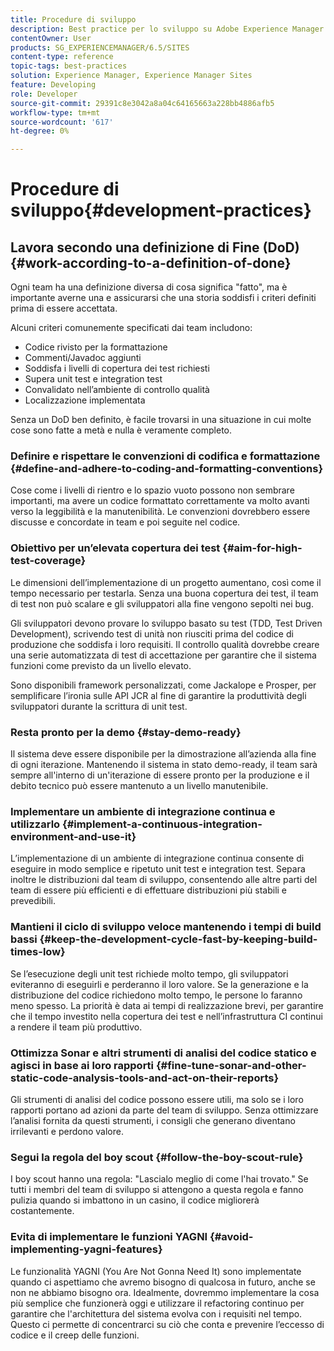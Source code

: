 ```yaml
---
title: Procedure di sviluppo
description: Best practice per lo sviluppo su Adobe Experience Manager.
contentOwner: User
products: SG_EXPERIENCEMANAGER/6.5/SITES
content-type: reference
topic-tags: best-practices
solution: Experience Manager, Experience Manager Sites
feature: Developing
role: Developer
source-git-commit: 29391c8e3042a8a04c64165663a228bb4886afb5
workflow-type: tm+mt
source-wordcount: '617'
ht-degree: 0%

---
```


# Procedure di sviluppo{#development-practices}

## Lavora secondo una definizione di Fine (DoD) {#work-according-to-a-definition-of-done}

Ogni team ha una definizione diversa di cosa significa &quot;fatto&quot;, ma è importante averne una e assicurarsi che una storia soddisfi i criteri definiti prima di essere accettata.

Alcuni criteri comunemente specificati dai team includono:

* Codice rivisto per la formattazione
* Commenti/Javadoc aggiunti
* Soddisfa i livelli di copertura dei test richiesti
* Supera unit test e integration test
* Convalidato nell’ambiente di controllo qualità
* Localizzazione implementata

Senza un DoD ben definito, è facile trovarsi in una situazione in cui molte cose sono fatte a metà e nulla è veramente completo.

### Definire e rispettare le convenzioni di codifica e formattazione {#define-and-adhere-to-coding-and-formatting-conventions}

Cose come i livelli di rientro e lo spazio vuoto possono non sembrare importanti, ma avere un codice formattato correttamente va molto avanti verso la leggibilità e la manutenibilità. Le convenzioni dovrebbero essere discusse e concordate in team e poi seguite nel codice.

### Obiettivo per un’elevata copertura dei test  {#aim-for-high-test-coverage}

Le dimensioni dell’implementazione di un progetto aumentano, così come il tempo necessario per testarla. Senza una buona copertura dei test, il team di test non può scalare e gli sviluppatori alla fine vengono sepolti nei bug.

Gli sviluppatori devono provare lo sviluppo basato su test (TDD, Test Driven Development), scrivendo test di unità non riusciti prima del codice di produzione che soddisfa i loro requisiti. Il controllo qualità dovrebbe creare una serie automatizzata di test di accettazione per garantire che il sistema funzioni come previsto da un livello elevato.

Sono disponibili framework personalizzati, come Jackalope e Prosper, per semplificare l’ironia sulle API JCR al fine di garantire la produttività degli sviluppatori durante la scrittura di unit test.

### Resta pronto per la demo {#stay-demo-ready}

Il sistema deve essere disponibile per la dimostrazione all’azienda alla fine di ogni iterazione. Mantenendo il sistema in stato demo-ready, il team sarà sempre all&#39;interno di un&#39;iterazione di essere pronto per la produzione e il debito tecnico può essere mantenuto a un livello manutenibile.

### Implementare un ambiente di integrazione continua e utilizzarlo {#implement-a-continuous-integration-environment-and-use-it}

L’implementazione di un ambiente di integrazione continua consente di eseguire in modo semplice e ripetuto unit test e integration test. Separa inoltre le distribuzioni dal team di sviluppo, consentendo alle altre parti del team di essere più efficienti e di effettuare distribuzioni più stabili e prevedibili.

### Mantieni il ciclo di sviluppo veloce mantenendo i tempi di build bassi {#keep-the-development-cycle-fast-by-keeping-build-times-low}

Se l’esecuzione degli unit test richiede molto tempo, gli sviluppatori eviteranno di eseguirli e perderanno il loro valore. Se la generazione e la distribuzione del codice richiedono molto tempo, le persone lo faranno meno spesso. La priorità è data ai tempi di realizzazione brevi, per garantire che il tempo investito nella copertura dei test e nell’infrastruttura CI continui a rendere il team più produttivo.

### Ottimizza Sonar e altri strumenti di analisi del codice statico e agisci in base ai loro rapporti {#fine-tune-sonar-and-other-static-code-analysis-tools-and-act-on-their-reports}

Gli strumenti di analisi del codice possono essere utili, ma solo se i loro rapporti portano ad azioni da parte del team di sviluppo. Senza ottimizzare l’analisi fornita da questi strumenti, i consigli che generano diventano irrilevanti e perdono valore.

### Segui la regola del boy scout {#follow-the-boy-scout-rule}

I boy scout hanno una regola: &quot;Lascialo meglio di come l&#39;hai trovato.&quot; Se tutti i membri del team di sviluppo si attengono a questa regola e fanno pulizia quando si imbattono in un casino, il codice migliorerà costantemente.

### Evita di implementare le funzioni YAGNI {#avoid-implementing-yagni-features}

Le funzionalità YAGNI (You Are Not Gonna Need It) sono implementate quando ci aspettiamo che avremo bisogno di qualcosa in futuro, anche se non ne abbiamo bisogno ora. Idealmente, dovremmo implementare la cosa più semplice che funzionerà oggi e utilizzare il refactoring continuo per garantire che l&#39;architettura del sistema evolva con i requisiti nel tempo. Questo ci permette di concentrarci su ciò che conta e prevenire l’eccesso di codice e il creep delle funzioni.
